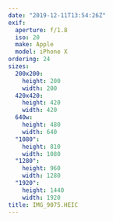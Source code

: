 ```yaml
---
date: "2019-12-11T13:54:26Z"
exif:
  aperture: f/1.8
  iso: 20
  make: Apple
  model: iPhone X
ordering: 24
sizes:
  200x200:
    height: 200
    width: 200
  420x420:
    height: 420
    width: 420
  640w:
    height: 480
    width: 640
  "1080":
    height: 810
    width: 1080
  "1280":
    height: 960
    width: 1280
  "1920":
    height: 1440
    width: 1920
title: IMG_9075.HEIC
---
```

